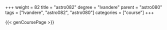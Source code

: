 +++
weight = 82
title = "astro082"
degree = "lvandere"
parent = "astro080"
tags = ["lvandere", "astro082", "astro080"]
categories = ["course"]
+++

{{< genCoursePage >}}
